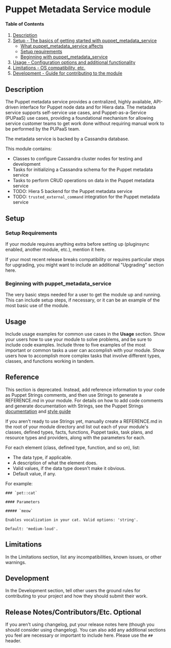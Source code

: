 # Puppet Metadata Service module

#### Table of Contents

1. [Description](#description)
2. [Setup - The basics of getting started with puppet_metadata_service](#setup)
    * [What puppet_metadata_service affects](#what-puppet_metadata_service-affects)
    * [Setup requirements](#setup-requirements)
    * [Beginning with puppet_metadata_service](#beginning-with-puppet_metadata_service)
3. [Usage - Configuration options and additional functionality](#usage)
4. [Limitations - OS compatibility, etc.](#limitations)
5. [Development - Guide for contributing to the module](#development)

## Description

The Puppet metadata service provides a centralized, highly available, API-driven interface for Puppet node data and for Hiera data. The metadata service supports self-service use cases, and Puppet-as-a-Service (PUPaaS) use cases, providing a foundational mechanism for allowing service customer teams to get work done without requiring manual work to be performed by the PUPaaS team.

The metadata service is backed by a Cassandra database.

This module contains:

* Classes to configure Cassandra cluster nodes for testing and development
* Tasks for initializing a Cassandra schema for the Puppet metadata service
* Tasks to perform CRUD operations on data in the Puppet metadata service
* TODO: Hiera 5 backend for the Puppet metadata service
* TODO: `trusted_external_command` integration for the Puppet metadata service

## Setup

### Setup Requirements

If your module requires anything extra before setting up (pluginsync enabled, another module, etc.), mention it here.

If your most recent release breaks compatibility or requires particular steps for upgrading, you might want to include an additional "Upgrading" section here.

### Beginning with puppet_metadata_service

The very basic steps needed for a user to get the module up and running. This can include setup steps, if necessary, or it can be an example of the most basic use of the module.

## Usage

Include usage examples for common use cases in the **Usage** section. Show your users how to use your module to solve problems, and be sure to include code examples. Include three to five examples of the most important or common tasks a user can accomplish with your module. Show users how to accomplish more complex tasks that involve different types, classes, and functions working in tandem.

## Reference

This section is deprecated. Instead, add reference information to your code as Puppet Strings comments, and then use Strings to generate a REFERENCE.md in your module. For details on how to add code comments and generate documentation with Strings, see the Puppet Strings [documentation](https://puppet.com/docs/puppet/latest/puppet_strings.html) and [style guide](https://puppet.com/docs/puppet/latest/puppet_strings_style.html)

If you aren't ready to use Strings yet, manually create a REFERENCE.md in the root of your module directory and list out each of your module's classes, defined types, facts, functions, Puppet tasks, task plans, and resource types and providers, along with the parameters for each.

For each element (class, defined type, function, and so on), list:

  * The data type, if applicable.
  * A description of what the element does.
  * Valid values, if the data type doesn't make it obvious.
  * Default value, if any.

For example:

```
### `pet::cat`

#### Parameters

##### `meow`

Enables vocalization in your cat. Valid options: 'string'.

Default: 'medium-loud'.
```

## Limitations

In the Limitations section, list any incompatibilities, known issues, or other warnings.

## Development

In the Development section, tell other users the ground rules for contributing to your project and how they should submit their work.

## Release Notes/Contributors/Etc. **Optional**

If you aren't using changelog, put your release notes here (though you should consider using changelog). You can also add any additional sections you feel are necessary or important to include here. Please use the `## ` header.
